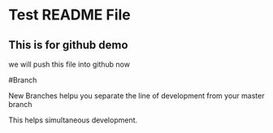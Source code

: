 # Test README File

## This is for github demo

we will push this file into github now 



#Branch


New Branches helpu you separate the line of development from your master branch
 
This helps simultaneous development.
